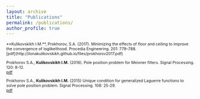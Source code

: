 ```yaml
---
layout: archive
title: "Publications"
permalink: /publications/
author_profile: true
---
```

<span style = "font-size: 0.75em">
**Kulikovskikh I.M.**, Prokhorov, S.A. (2017). Minimizing the effects of floor and ceiling to improve the convergence of loglikelihood. Procedia Engineering. 201: 779–788.<br/>
[pdf](http://ilonakulikovskikh.github.io/files/prokhorov2017.pdf)

Prokhorov S.A., **Kulikovskikh I.M.** (2016). Pole position problem for Meixner filters. Signal Processing. 120: 8-12.<br/>
[pdf](http://ilonakulikovskikh.github.io/files/prokhorov2016.pdf)

Prokhorov S.A., **Kulikovskikh I.M.** (2015) Unique condition for generalized  Laguerre functions to solve pole position problem. Signal Processing. 108: 25-29. <br/>
[pdf](http://ilonakulikovskikh.github.io/files/prokhorov2015.pdf)
</span>
